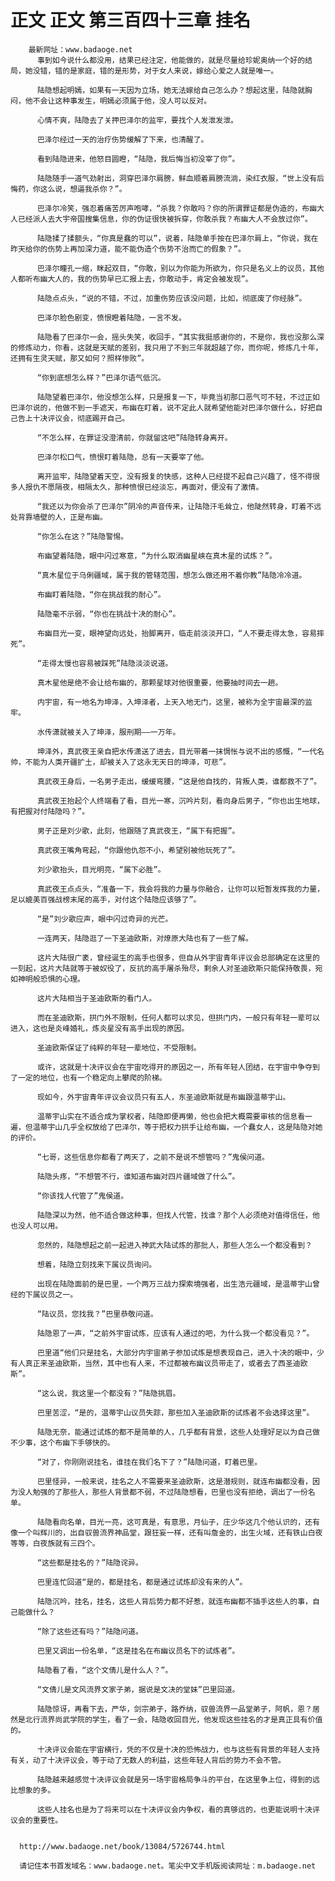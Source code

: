 # 正文 正文 第三百四十三章 挂名
        最新网址：www.badaoge.net
          事到如今说什么都没用，结果已经注定，他能做的，就是尽量给珍妮奥纳一个好的结局，她没错，错的是家庭，错的是形势，对于女人来说，嫁给心爱之人就是唯一。
      
          陆隐想起明嫣，如果有一天因为立场，她无法嫁给自己怎么办？想起这里，陆隐就胸闷，他不会让这种事发生，明嫣必须属于他，没人可以反对。
      
          心情不爽，陆隐去了关押巴泽尔的监牢，要找个人发泄发泄。
      
          巴泽尔经过一天的治疗伤势缓解了下来，也清醒了。
      
          看到陆隐进来，他怒目圆瞪，“陆隐，我后悔当初没宰了你”。
      
          陆隐随手一道气劲射出，洞穿巴泽尔肩膀，鲜血顺着肩膀流淌，染红衣服，“世上没有后悔药，你这么说，想逼我杀你？”。
      
          巴泽尔冷笑，强忍着痛苦厉声咆哮，“杀我？你敢吗？你的所谓罪证都是伪造的，布幽大人已经派人去大宇帝国搜集信息，你的伪证很快被拆穿，你敢杀我？布幽大人不会放过你”。
      
          陆隐揉了揉额头，“你真是蠢的可以”，说着，陆隐单手按在巴泽尔肩上，“你说，我在昨天给你的伤势上再加深力道，能不能伪造个伤势不治而亡的假象？”。
      
          巴泽尔瞳孔一缩，眯起双目，“你敢，别以为你能为所欲为，你只是名义上的议员，其他人都听布幽大人的，我的伤势早已汇报上去，你敢动手，肯定会被发现”。
      
          陆隐点点头，“说的不错，不过，加重伤势应该没问题，比如，彻底废了你经脉”。
      
          巴泽尔脸色剧变，愤恨瞪着陆隐，一言不发。
      
          陆隐看了巴泽尔一会，摇头失笑，收回手，“其实我挺感谢你的，不是你，我也没那么深的修炼动力，你看，这就是天赋的差别，我只用了不到三年就超越了你，而你呢，修炼几十年，还拥有生灵天赋，那又如何？照样惨败”。
      
          “你到底想怎么样？”巴泽尔语气低沉。
      
          陆隐望着巴泽尔，他没想怎么样，只是报复一下，毕竟当初那口恶气可不轻，不过正如巴泽尔说的，他做不到一手遮天，布幽在盯着，说不定此人就希望他能对巴泽尔做什么，好把自己告上十决评议会，彻底踢开自己。
      
          “不怎么样，在罪证没澄清前，你就留这吧”陆隐转身离开。
      
          巴泽尔松口气，愤恨盯着陆隐，总有一天要宰了他。
      
          离开监牢，陆隐望着天空，没有报复的快感，这种人已经提不起自己兴趣了，怪不得很多人报仇不愿隔夜，相隔太久，那种愤恨已经淡忘，再面对，便没有了激情。
      
          “我还以为你会杀了巴泽尔”阴冷的声音传来，让陆隐汗毛耸立，他陡然转身，盯着不远处背靠墙壁的人，正是布幽。
      
          “你怎么在这？”陆隐警惕。
      
          布幽望着陆隐，眼中闪过寒意，“为什么取消幽星峡在真木星的试炼？”。
      
          “真木星位于乌俐疆域，属于我的管辖范围，想怎么做还用不着你教”陆隐冷冷道。
      
          布幽盯着陆隐，“你在挑战我的耐心”。
      
          陆隐毫不示弱，“你也在挑战十决的耐心”。
      
          布幽目光一变，眼神望向远处，抬脚离开，临走前淡淡开口，“人不要走得太急，容易摔死”。
      
          “走得太慢也容易被踩死”陆隐淡淡说道。
      
          真木星他是绝不会让给布幽的，那颗星球对他很重要，他要抽时间去一趟。
      
          内宇宙，有一地名为坤泽，入坤泽者，上天入地无门，这里，被称为全宇宙最深的监牢。
      
          水传潇就被关入了坤泽，服刑期——一万年。
      
          坤泽外，真武夜王亲自把水传潇送了进去，目光带着一抹惆怅与说不出的感慨，“一代名帅，不能为人类开疆扩土，却被关入了这永无天日的坤泽，可悲”。
      
          真武夜王身后，一名男子走出，缓缓弯腰，“这是他自找的，背叛人类，谁都救不了”。
      
          真武夜王抬起个人终端看了看，目光一寒，沉吟片刻，看向身后男子，“你也出生地球，有把握对付陆隐吗？”。
      
          男子正是刘少歌，此刻，他跟随了真武夜王，“属下有把握”。
      
          真武夜王嘴角弯起，“你跟他仇怨不小，希望别被他玩死了”。
      
          刘少歌抬头，目光明亮，“属下必胜”。
      
          真武夜王点点头，“准备一下，我会将我的力量与你融合，让你可以短暂发挥我的力量，足以媲美百强战榜末尾的高手，对付这个陆隐应该够了”。
      
          “是”刘少歌应声，眼中闪过奇异的光芒。
      
          一连两天，陆隐逛了一下圣迪欧斯，对燎原大陆也有了一些了解。
      
          这片大陆很广袤，曾经诞生的高手也很多，但自从外宇宙青年评议会总部确定在这里的一刻起，这片大陆就等于被奴役了，反抗的高手屠杀殆尽，剩余人对圣迪欧斯只能保持敬畏，宛如神明般恐惧的心理。
      
          这片大陆相当于圣迪欧斯的看门人。
      
          而在圣迪欧斯，拱门外不限制，任何人都可以求见，但拱门内，一般只有年轻一辈可以进入，这也是炎峰婚礼，炼炎星没有高手出现的原因。
      
          圣迪欧斯保证了纯粹的年轻一辈地位，不受限制。
      
          或许，这就是十决评议会在宇宙吃得开的原因之一，所有年轻人团结，在宇宙中争夺到了一定的地位，也有一个稳定向上攀爬的阶梯。
      
          现如今，外宇宙青年评议会议员只有五人，东圣迪欧斯就是布幽跟温蒂宇山。
      
          温蒂宇山实在不适合成为掌权者，陆隐即便再懒，他也会把大概需要审核的信息看一遍，但温蒂宇山几乎全权放给了巴泽尔，等于把权力拱手让给布幽，一个蠢女人，这是陆隐对她的评价。
      
          “七哥，这些信息你都看了两天了，之前不是说不想管吗？”鬼侯问道。
      
          陆隐头疼，“不想管不行，谁知道布幽对四片疆域做了什么”。
      
          “你该找人代管了”鬼侯道。
      
          陆隐深以为然，他不适合做这种事，但找人代管，找谁？那个人必须绝对值得信任，他也没人可以用。
      
          忽然的，陆隐想起之前一起进入神武大陆试炼的那批人，那些人怎么一个都没看到？
      
          想着，陆隐立刻找来下属议员询问。
      
          出现在陆隐面前的是巴里，一个两万三战力探索境强者，出生浩元疆域，是温蒂宇山曾经的下属议员之一。
      
          “陆议员，您找我？”巴里恭敬问道。
      
          陆隐恩了一声，“之前外宇宙试炼，应该有人通过的吧，为什么我一个都没看见？”。
      
          巴里道“他们只是挂名，大部分内宇宙弟子参加试炼是想表现自己，进入十决的眼中，少有人真正来圣迪欧斯，当然，其中也有人来，不过都被布幽议员带走了，或者去了西圣迪欧斯”。
      
          “这么说，我这里一个都没有？”陆隐挑眉。
      
          巴里苦涩，“是的，温蒂宇山议员失踪，那些加入圣迪欧斯的试炼者不会选择这里”。
      
          陆隐无奈，能通过试炼的都不是简单的人，几乎都有背景，这些人处理好足以为自己做不少事，这个布幽下手够快的。
      
          “对了，你刚刚说挂名，谁挂在我们名下了？”陆隐问道，盯着巴里。
      
          巴里怪异，一般来说，挂名之人不需要来圣迪欧斯，这是潜规则，就连布幽都没看，因为没人勉强的了那些人，那些人背景都不弱，不过陆隐想看，巴里也没有拒绝，调出了一份名单。
      
          陆隐看向名单，目光一亮，这可真是，有意思，月仙子，庄少华这几个他认识的，还有像一个叫辉川的，出自驭兽流界神品堂，跟狂妄一样，还有叫詹金的，出生火域，还有铁山白夜等等，白夜族就有三四个。
      
          “这些都是挂名的？”陆隐诧异。
      
          巴里连忙回道“是的，都是挂名，都是通过试炼却没有来的人”。
      
          陆隐沉吟，挂名，挂名，这些人背后势力都不好惹，就连布幽都不插手这些人的事，自己能做什么？
      
          “除了这些还有吗？”陆隐问道。
      
          巴里又调出一份名单，“这是挂名在布幽议员名下的试炼者”。
      
          陆隐看了看，“这个文倩儿是什么人？”。
      
          “文倩儿是文风流界文家子弟，据说是文决的堂妹”巴里回道。
      
          陆隐惊讶，再看下去，严华，剑宗弟子，路乔纳，驭兽流界一品堂弟子，阿帆，恩？居然是北行流界尚武学院的学生，看了一会，陆隐收回目光，他发现这些挂名的才是真正具有价值的。
      
          十决评议会能在宇宙横行，凭的不仅是十决的恐怖战力，也与这些有背景的年轻人支持有关，动了十决评议会，等于动了无数人的利益，这些年轻人背后的势力不会不管。
      
          陆隐越来越感觉十决评议会就是另一场宇宙格局争斗的平台，在这里争上位，得到的远比想象的多。
      
          这些人挂名也是为了将来可以在十决评议会内争权，看的真够远的，也更能说明十决评议会的重要性。
      
      
      http://www.badaoge.net/book/13084/5726744.html
      
      请记住本书首发域名：www.badaoge.net。笔尖中文手机版阅读网址：m.badaoge.net